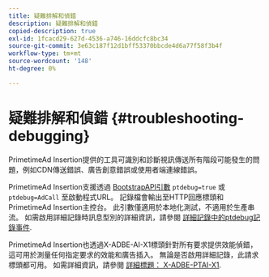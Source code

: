 ```yaml
---
title: 疑難排解和偵錯
description: 疑難排解和偵錯
copied-description: true
exl-id: 1fcacd29-627d-4536-a746-16ddcfc8bc34
source-git-commit: 3e63c187f12d1bff53370bbcde4d6a77f58f3b4f
workflow-type: tm+mt
source-wordcount: '148'
ht-degree: 0%

---
```


# 疑難排解和偵錯 {#troubleshooting-debugging}

PrimetimeAd Insertion提供的工具可識別和診斷視訊傳送所有階段可能發生的問題，例如CDN傳送錯誤、廣告創意錯誤或使用者端連線錯誤。

PrimetimeAd Insertion支援透過 [BootstrapAPI引數](/help/primetime-ad-insertion/technical-reference/bootstrap-api.md) `ptdebug=true` 或 `ptdebug=AdCall` 至啟動程式URL。 記錄檔會輸出至HTTP回應標頭和PrimetimeAd Insertion主控台。 此引數僅適用於本地化測試，不適用於生產串流。 如需啟用詳細記錄時訊息型別的詳細資訊，請參閱 [詳細記錄中的ptdebug記錄事件](verbose-logging.md#ptdebug-logging-events).

PrimetimeAd Insertion也透過X-ADBE-AI-X1標頭針對所有要求提供效能偵錯，這可用於測量任何指定要求的效能和廣告插入。 無論是否啟用詳細記錄，此請求標頭都可用。 如需詳細資訊，請參閱 [詳細標題： X-ADBE-PTAI-X1](debugging-headers.md).
